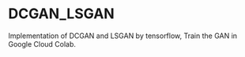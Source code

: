 # DCGAN_LSGAN
Implementation of DCGAN and LSGAN by tensorflow, Train the GAN in Google Cloud Colab.
